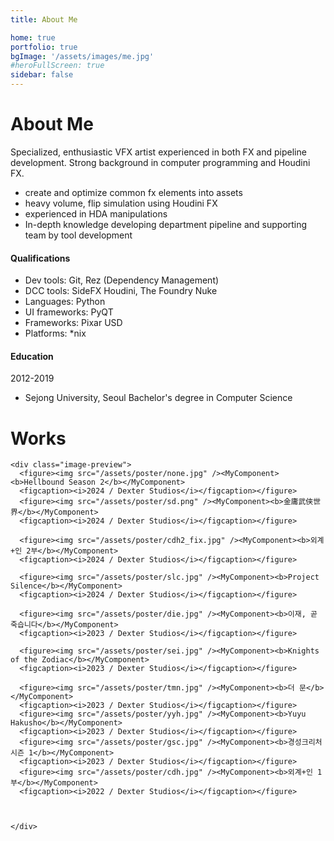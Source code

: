 ```yaml
---
title: About Me

home: true
portfolio: true
bgImage: '/assets/images/me.jpg'
#heroFullScreen: true
sidebar: false
---
```


# About Me

Specialized, enthusiastic VFX artist experienced in both FX and pipeline development. Strong background in computer programming and Houdini FX.

- create and optimize common fx elements into assets
- heavy volume, flip simulation using Houdini FX
- experienced in HDA manipulations
- In-depth knowledge developing department pipeline and supporting team by tool development

#### Qualifications

- Dev tools: Git, Rez (Dependency Management)
- DCC tools: SideFX Houdini, The Foundry Nuke
- Languages: Python
- UI frameworks: PyQT
- Frameworks: Pixar USD
- Platforms: *nix

#### Education

2012-2019
- Sejong University, Seoul
Bachelor's degree in Computer Science

# Works

```
<div class="image-preview">
  <figure><img src="/assets/poster/none.jpg" /><MyComponent><b>Hellbound Season 2</b></MyComponent>
  <figcaption><i>2024 / Dexter Studios</i></figcaption></figure>
  <figure><img src="/assets/poster/sd.png" /><MyComponent><b>金庸武侠世界</b></MyComponent>
  <figcaption><i>2024 / Dexter Studios</i></figcaption></figure>

  <figure><img src="/assets/poster/cdh2_fix.jpg" /><MyComponent><b>외계+인 2부</b></MyComponent>
  <figcaption><i>2024 / Dexter Studios</i></figcaption></figure>

  <figure><img src="/assets/poster/slc.jpg" /><MyComponent><b>Project Silence</b></MyComponent>
  <figcaption><i>2024 / Dexter Studios</i></figcaption></figure>

  <figure><img src="/assets/poster/die.jpg" /><MyComponent><b>이재, 곧 죽습니다</b></MyComponent>
  <figcaption><i>2023 / Dexter Studios</i></figcaption></figure>

  <figure><img src="/assets/poster/sei.jpg" /><MyComponent><b>Knights of the Zodiac</b></MyComponent>
  <figcaption><i>2023 / Dexter Studios</i></figcaption></figure>

  <figure><img src="/assets/poster/tmn.jpg" /><MyComponent><b>더 문</b></MyComponent>
  <figcaption><i>2023 / Dexter Studios</i></figcaption></figure>
  <figure><img src="/assets/poster/yyh.jpg" /><MyComponent><b>Yuyu Hakusho</b></MyComponent>
  <figcaption><i>2023 / Dexter Studios</i></figcaption></figure>
  <figure><img src="/assets/poster/gsc.jpg" /><MyComponent><b>경성크리처 시즌 1</b></MyComponent>
  <figcaption><i>2023 / Dexter Studios</i></figcaption></figure>
  <figure><img src="/assets/poster/cdh.jpg" /><MyComponent><b>외계+인 1부</b></MyComponent>
  <figcaption><i>2022 / Dexter Studios</i></figcaption></figure>



</div>
```

<style>
  .image-preview {
    display: flex;
    justify-content: space-evenly;
    align-items: center;
    flex-wrap: wrap;
  }

  .image-preview > figure {
     box-sizing: border-box;
     width: 25% !important;
     padding: 9px;
     border-radius: 16px;
  }

  @media (max-width: 719px){
    .image-preview > figure {
      width: 50% !important;
    }
  }

  @media (max-width: 419px){
    .image-preview > figure {
      width: 100% !important;
    }
  }
</style>